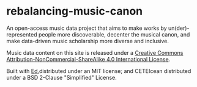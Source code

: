 # rebalancing-music-canon
An open-access music data project that aims to make works by un(der)-represented people more discoverable, decenter the musical canon, and make data-driven music scholarship more diverse and inclusive.

Music data content on this site is released under a [Creative Commons Attribution-NonCommercial-ShareAlike 4.0 International License](https://creativecommons.org/licenses/by-nc-sa/4.0/).

Built with [Ed.](https://jekyllthemes.io/theme/ed)distributed under an MIT license; and CETEIcean distributed under a BSD 2-Clause "Simplified" License.
